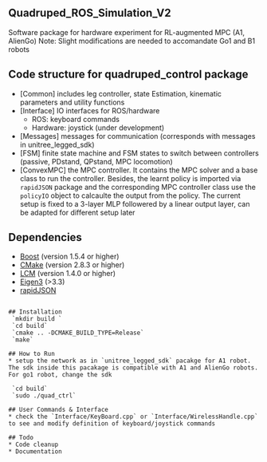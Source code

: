 ## Quadruped_ROS_Simulation_V2
Software package for hardware experiment for RL-augmented MPC (A1, AlienGo)
    Note: Slight modifications are needed to accomandate Go1 and B1 robots

## Code structure for quadruped_control package
- [Common] includes leg controller, state Estimation, kinematic parameters and utility functions
- [Interface] IO interfaces for ROS/hardware
    * ROS: keyboard commands 
    * Hardware: joystick (under development)
- [Messages] messages for communication (corresponds with messages in unitree_legged_sdk)
- [FSM] finite state machine and FSM states to switch between controllers (passive, PDstand, QPstand, MPC locomotion)
- [ConvexMPC] the MPC controller. It contains the MPC solver and a base class to run the controller. Besides, the learnt policy is imported via `rapidJSON` package and the corresponding MPC controller class use the `policyIO` object to calcaulte the output from the policy. The current setup is fixed to a 3-layer MLP followered by a linear output layer, can be adapted for different setup later

## Dependencies
* [Boost](http://www.boost.org) (version 1.5.4 or higher)
* [CMake](http://www.cmake.org) (version 2.8.3 or higher)
* [LCM](https://lcm-proj.github.io) (version 1.4.0 or higher)
* [Eigen3](https://eigen.tuxfamily.org/index.php?title=Main_Page) (>3.3)
* [rapidJSON](https://rapidjson.org/)


```

## Installation
 `mkdir build `
 `cd build`
 `cmake .. -DCMAKE_BUILD_TYPE=Release`
 `make`

## How to Run
* setup the network as in `unitree_legged_sdk` pacakge for A1 robot. The sdk inside this pacakage is compatible with A1 and AlienGo robots. For go1 robot, change the sdk

 `cd build`
 `sudo ./quad_ctrl`

## User Commands & Interface
* check the `Interface/KeyBoard.cpp` or `Interface/WirelessHandle.cpp` to see and modify definition of keyboard/joystick commands

## Todo
* Code cleanup
* Documentation


